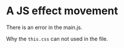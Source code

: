 # A JS effect movement
There is an error in the main.js.

Why the `this.css` can not used in the file.